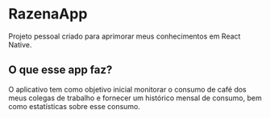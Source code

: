 #  RazenaApp

Projeto pessoal criado para aprimorar meus conhecimentos em React Native.

## O que esse app faz?

O aplicativo tem como objetivo inicial monitorar o consumo de café dos meus colegas de trabalho
e fornecer um histórico mensal de consumo, bem como estatísticas sobre esse consumo.